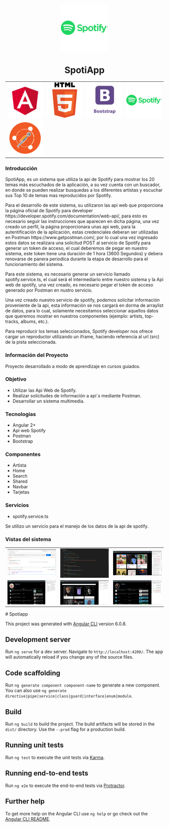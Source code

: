 <!DOCTYPE html>
<html lang="en">
<head>
	<meta charset="UTF-8">
</head>
<body>
	<p align="center"><img src="https://github.com/Luis-Aguila/Contenido/blob/master/assets/img-tecnology/Spotify.png" alt="Logo/Imagen Proyecto" width="150px" height="150px"></p>
	<h1 align="center">SpotiApp</h1>
  <table>
    <tbody>
      <tr>
        <td align="center" valign="middle">
          <img width="222px" src="https://github.com/Luis-Aguila/Contenido/blob/master/assets/img-tecnology/angular.png" alt="Imagen 1">
        </td>
        <td align="center" valign="middle">
          <img width="222px" src="https://github.com/Luis-Aguila/Contenido/blob/master/assets/img-tecnology/html5.png" alt="Imagen 2">
        </td>
        <td align="center" valign="middle">
          <img width="222px" src="https://github.com/Luis-Aguila/Contenido/blob/master/assets/img-tecnology/bootstrap.png" alt="Imagen 3">
        </td>
        <td align="center" valign="middle">
          <img width="222px" src="https://github.com/Luis-Aguila/Contenido/blob/master/assets/img-tecnology/Spotify.png" alt="Imagen 4">
        </td>
      </tr><tr></tr>
      <tr>
        <td align="center" valign="middle">
          <img width="222px" src="https://github.com/Luis-Aguila/Contenido/blob/master/assets/img-tecnology/postman.png" alt="Imagen 5">
        </td>
      </tr><tr></tr>
    </tbody>
  </table>
	<h3>Introducción</h3>
  <p>SpotiApp, es un sistema que utiliza la api de Spotify para mostrar los 20 temas más escuchados de la aplicación, a su vez cuenta con un buscador, en donde se pueden realizar busquedas a los diferentes artistas y escuchar sus Top 10 de temas mas reproducidos por Spotify.</p>
  <p>Para el desarrollo de este sistema, su utilizaron las api web que proporciona la página oficial de Spotify para developer https://developer.spotify.com/documentation/web-api/, para esto es necesario seguir las instrucciones que aparecen en dicha página, una vez creado un perfil, la página proporcionara unas api web, para la autentificación de la aplicación, estas credenciales deberan ser utilizadas en Postman https://www.getpostman.com/, por lo cual una vez ingresado estos datos se realizara una solicitud POST al servicio de Spotify para generar un token de acceso, el cual deberemos de pegar en nuestro sistema, este token tiene una duración de 1 hora (3600 Segundos) y debera renovarse de panera periodica durante la etapa de desarrollo para el funcionamiento del sistema.</p>
  <p>Para este sistema, es necesario generar un servicio llamado spotify.service.ts, el cual será el intermediario entre nuestro sistema y la Api web de spotify, una vez creado, es necesario pegar el token de acceso generado por Postman en nustro servicio.</p>
  <p>Una vez creado nuestro servicio de spotify, podemos solicitar información proveniente de la api, esta información se nos cargará en dorma de arraylist de datos, para lo cual, solamente necesitamos seleccionar aquellos datos que queremos mostrar en nuestros componentes (ejemplo: artists, top-tracks, albums, etc.).</p>
  <p>Para reproducir los temas seleccionados, Spotify developer nos ofrece cargar un reproductor utilizando un iframe, haciendo referencia al url (src) de la pista seleccionada.</p>
  <h3>Información del Proyecto</h3>
  <p>Proyecto desarrollado a modo de aprendizaje en cursos guiados.</p>
	<h3>Objetivo</h3>
  <ul>
    <li>Utilizar las Api Web de Spotify.</li>
    <li>Realizar solicitudes de información a api´s mediante Postman.</li>
    <li>Desarrollar un sistema multimedia.</li>
  </ul>
	<h3>Tecnologías</h3>
  <ul>
    <li>Angular 2+</li>
    <li>Api web Spotify</li>
    <li>Postman</li>
    <li>Bootstrap</li>
  </ul>
	<h3>Componentes</h3>
  <ul>
    <li>Artista</li>
    <li>Home</li>
    <li>Search</li>
    <li>Shared</li>
    <li>Navbar</li>
    <li>Tarjetas</li>
  </ul>
	<h3>Servicios</h3>
  <ul>
    <li>spotify.service.ts</li>
  </ul>
  <p>Se utilizo un servicio para el manejo de los datos de la api de spotify.</p>
	<h3>Vistas del sistema</h3>
  <table>
    <tbody>
      <tr>
        <td align="center" valign="middle">
          <img width="300px" src="https://github.com/Luis-Aguila/Contenido/blob/master/assets/img-proyect/SpotiApp/postman.PNG" alt="Imagen 1">
        </td>
        <td align="center" valign="middle">
          <img width="300px" src="https://github.com/Luis-Aguila/Contenido/blob/master/assets/img-proyect/SpotiApp/service.PNG" alt="Imagen 2">
        </td>
        <td align="center" valign="middle">
          <img width="300px" src="https://github.com/Luis-Aguila/Contenido/blob/master/assets/img-proyect/SpotiApp/index1.PNG" alt="Imagen 3">
        </td>
      </tr><tr></tr>
      <tr>
        <td align="center" valign="middle">
          <img width="300px" src="https://github.com/Luis-Aguila/Contenido/blob/master/assets/img-proyect/SpotiApp/index2.PNG" alt="Imagen 4">
        </td>
        <td align="center" valign="middle">
          <img width="300px" src="https://github.com/Luis-Aguila/Contenido/blob/master/assets/img-proyect/SpotiApp/busqueda.PNG" alt="Imagen 5">
        </td>
        <td align="center" valign="middle">
          <img width="300px" src="https://github.com/Luis-Aguila/Contenido/blob/master/assets/img-proyect/SpotiApp/artista.PNG" alt="Imagen 6">
        </td>
      </tr><tr></tr>
    </tbody>
  </table>
</body>
</html>
# Spotiapp

This project was generated with [Angular CLI](https://github.com/angular/angular-cli) version 6.0.8.

## Development server

Run `ng serve` for a dev server. Navigate to `http://localhost:4200/`. The app will automatically reload if you change any of the source files.

## Code scaffolding

Run `ng generate component component-name` to generate a new component. You can also use `ng generate directive|pipe|service|class|guard|interface|enum|module`.

## Build

Run `ng build` to build the project. The build artifacts will be stored in the `dist/` directory. Use the `--prod` flag for a production build.

## Running unit tests

Run `ng test` to execute the unit tests via [Karma](https://karma-runner.github.io).

## Running end-to-end tests

Run `ng e2e` to execute the end-to-end tests via [Protractor](http://www.protractortest.org/).

## Further help

To get more help on the Angular CLI use `ng help` or go check out the [Angular CLI README](https://github.com/angular/angular-cli/blob/master/README.md).
